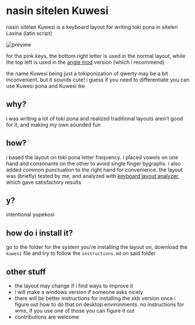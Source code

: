 # nasin sitelen Kuwesi
nasin sitelen Kuwesi is a keyboard layout for writing toki pona in sitelen Lasina (latin script)

![preview](https://github.com/user-attachments/assets/3f9dea54-745a-4d18-b6e7-3750d66aea0b)

for the pink keys, the bottom right letter is used in the normal layout, while the top left is used in the [angle mod](https://colemakmods.github.io/ergonomic-mods/angle.html) version (which i recommend)

the name Kuwesi being just a tokiponization of qwerty may be a bit inconvenient. but it sounds cute! i guess if you need to differentiate you can use Kuwesi pona and Kuwesi ike

## why?
i was writing a lot of toki pona and realized traditional layouts aren't good for it, and making my own sounded fun

## how?
i based the layout on toki pona letter frequency. i placed vowels on one hand and consonants on the other to avoid single finger bygraphs. i also added common punctuation to the right hand for convenience. the layout was (briefly) tested by me, and analyzed  with [keyboard layout analyzer](https://patorjk.com/keyboard-layout-analyzer/v1/), which gave satisfactory results

## y?
intentional yupekosi

## how do i install it?
go to the folder for the system you're installing the layout on, download the ```kuwesi``` file and try to follow the ```instructions.md``` on said folder

## other stuff
- the layout may change if i find ways to improve it
- i will make a windows version if someone asks nicely
- there will be better instructions for installing the xkb version once i figure out how to do that on desktop environments.
no instructions for wms, if you use one of those you can figure it out
- contributions are welcome

